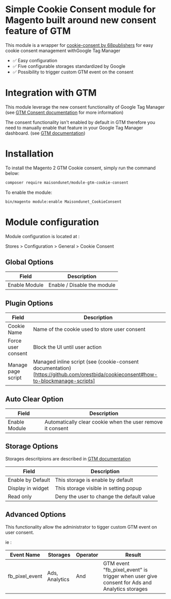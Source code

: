 # Simple Cookie Consent module for Magento built around new consent feature of GTM

This module is a wrapper for [cookie-consent by 68publishers](https://github.com/68publishers/cookie-consent) for easy cookie consent management withGoogle Tag Manager

- :white_check_mark: Easy configuration
- :white_check_mark: Five configurable storages standardized by Google
- :white_check_mark: Possibility to trigger custom GTM event on the consent

# Integration with GTM
This module leverage the new consent functionality of Google Tag Manager (see [GTM Consent documentation](https://support.google.com/tagmanager/answer/10718549) for more information)

The consent functionality isn't enabled by default in GTM therefore you need to manually enable that feature in your Google Tag Manager dashboard. (see [GTM documentation](https://support.google.com/tagmanager/answer/10718549#consent-overview))

# Installation 

To install the Magento 2 GTM Cookie consent, simply run the command below:

```bash
composer require maisondunet/module-gtm-cookie-consent
```

To enable the module:

```bash
bin/magento module:enable Maisondunet_CookieConsent
```

# Module configuration

Module configuration is located at :

Stores > Configuration > General > Cookie Consent

## Global Options

| Field                               | Description                    |
|-------------------------------------|--------------------------------|
| Enable Module                       | Enable / Disable the module    |

## Plugin Options

| Field                               | Description                                                                                                                      |
|-------------------------------------|----------------------------------------------------------------------------------------------------------------------------------|
| Cookie Name                         | Name of the cookie used to store user consent                                                                                    |
| Force user consent                  | Block the UI until user action                                                                                                   |
| Manage page script                  | Managed inline script (see (cookie-consent documentation)[https://github.com/orestbida/cookieconsent#how-to-blockmanage-scripts] |

## Auto Clear Option

| Field                               | Description                                                |
|-------------------------------------|------------------------------------------------------------|
| Enable Module                       | Automatically clear cookie when the user remove it consent |

## Storage Options

Storages descritpions are described in [GTM documentation](https://support.google.com/tagmanager/answer/10718549#consent-types) 

| Field             | Description                                |
|-------------------|--------------------------------------------|
| Enable by Default | This storage is enable by default          |
| Display in widget | This storage visible in setting popup      |
| Read only         | Deny the user to change the default value  |

## Advanced Options

This functionality allow the administrator to tigger custom GTM event on user consent.

ie :

| Event Name     | Storages          | Operator | Result                                                                                      |
|----------------|-------------------|----------|---------------------------------------------------------------------------------------------|
| fb_pixel_event | Ads, Analytics    | And      | GTM event "fb_pixel_event" is trigger when user give consent for Ads and Analytics storages |

